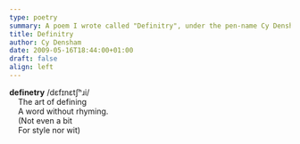 ```yaml
---
type: poetry
summary: A poem I wrote called "Definitry", under the pen-name Cy Densham.
title: Definitry
author: Cy Densham
date: 2009-05-16T18:44:00+01:00
draft: false
align: left
---
```


**definetry** /dɛfɪnɛtʃʰɹi/\
&nbsp;&nbsp;&nbsp;&nbsp;The art of defining\
&nbsp;&nbsp;&nbsp;&nbsp;A word without rhyming.\
&nbsp;&nbsp;&nbsp;&nbsp;(Not even a bit\
&nbsp;&nbsp;&nbsp;&nbsp;For style nor wit)
